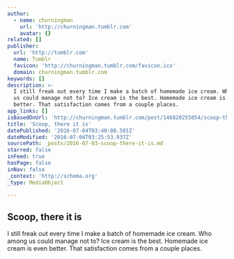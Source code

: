 ```yaml
---
author:
  - name: churningman
    url: 'http://churningman.tumblr.com'
    avatar: {}
related: []
publisher:
  url: 'http://tumblr.com'
  name: Tumblr
  favicon: 'http://churningman.tumblr.com/favicon.ico'
  domain: churningman.tumblr.com
keywords: []
description: >-
  I still freak out every time I make a batch of homemade ice cream. Who among
  us could manage not to? Ice cream is the best. Homemade ice cream is even
  better. That satisfaction comes from a couple places.
app_links: []
isBasedOnUrl: 'http://churningman.tumblr.com/post/146820255054/scoop-there-it-is'
title: 'Scoop, there it is'
datePublished: '2016-07-04T03:40:08.501Z'
dateModified: '2016-07-04T03:25:53.937Z'
sourcePath: _posts/2016-07-03-scoop-there-it-is.md
starred: false
inFeed: true
hasPage: false
inNav: false
_context: 'http://schema.org'
_type: MediaObject

---
```

<article style=""><h1>Scoop, there it is</h1><p>I still freak out every time I make a batch of homemade ice cream. Who among us could manage not to? Ice cream is the best. Homemade ice cream is even better. That satisfaction comes from a couple places.</p></article>